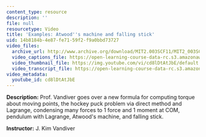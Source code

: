 ```yaml
---
content_type: resource
description: ''
file: null
resourcetype: Video
title: 'Examples: Atwood''s machine and falling stick'
uid: 14b8184b-4e87-fe71-59f2-f9a0bbd73727
video_files:
  archive_url: http://www.archive.org/download/MIT2.003SCF11/MIT2_003SCF11_lec17_300k.mp4
  video_captions_file: https://open-learning-course-data-rc.s3.amazonaws.com/2-003sc-engineering-dynamics-fall-2011/e52df7ace80b5f87a13baa7c03f40b36_cd8lDtAtJbE.vtt
  video_thumbnail_file: https://img.youtube.com/vi/cd8lDtAtJbE/default.jpg
  video_transcript_file: https://open-learning-course-data-rc.s3.amazonaws.com/2-003sc-engineering-dynamics-fall-2011/4206160e452185aa9d8c5fc8ad9233e0_cd8lDtAtJbE.pdf
video_metadata:
  youtube_id: cd8lDtAtJbE
---
```


**Description:** Prof. Vandiver goes over a new formula for computing torque about moving points, the hockey puck problem via direct method and Lagrange, condensing many forces to 1 force and 1 moment at COM, pendulum with Lagrange, Atwood's machine, and falling stick.

**Instructor:** J. Kim Vandiver